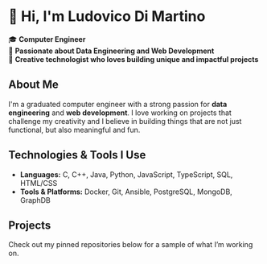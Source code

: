 # 👋 Hi, I'm Ludovico Di Martino

🎓 **Computer Engineer**  
🚀 **Passionate about Data Engineering and Web Development**  
🎨 **Creative technologist who loves building unique and impactful projects**

## About Me

I'm a graduated computer engineer with a strong passion for **data engineering** and **web development**. I love working on projects that challenge my creativity and I believe in building things that are not just functional, but also meaningful and fun.

## Technologies & Tools I Use

- **Languages:** C, C++, Java, Python, JavaScript, TypeScript, SQL, HTML/CSS
- **Tools & Platforms:** Docker, Git, Ansible, PostgreSQL, MongoDB, GraphDB

## Projects

Check out my pinned repositories below for a sample of what I’m working on.
